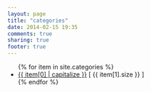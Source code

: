 ```yaml
---
layout: page
title: "categories"
date: 2014-02-15 19:35
comments: true
sharing: true
footer: true
---
```


<ul>
{% for item in site.categories %}
    <li><a href="/blog/categories/{{ item[0] }}/">{{ item[0] | capitalize }}</a> [ {{ item[1].size }} ]</li>
{% endfor %}
</ul>